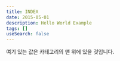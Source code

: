 ```yaml
---
title: INDEX
date: 2015-05-01
description: Hello World Example
tags: []
useSearch: false
---
```


여기 있는 값은 카테고리의 맨 위에 있을 것입니다.